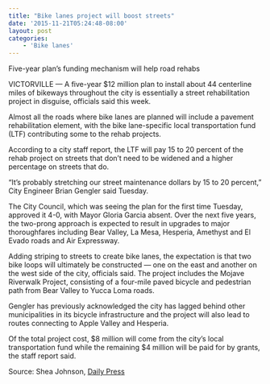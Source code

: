 ```yaml
---
title: "Bike lanes project will boost streets"
date: '2015-11-21T05:24:48-08:00'
layout: post
categories:
    - 'Bike lanes'
---
```


Five-year plan’s funding mechanism will help road rehabs

VICTORVILLE — A five-year $12 million plan to install about 44 centerline miles of bikeways throughout the city is essentially a street rehabilitation project in disguise, officials said this week.

Almost all the roads where bike lanes are planned will include a pavement rehabilitation element, with the bike lane-specific local transportation fund (LTF) contributing some to the rehab projects.

According to a city staff report, the LTF will pay 15 to 20 percent of the rehab project on streets that don’t need to be widened and a higher percentage on streets that do.

“It’s probably stretching our street maintenance dollars by 15 to 20 percent,” City Engineer Brian Gengler said Tuesday.

The City Council, which was seeing the plan for the first time Tuesday, approved it 4-0, with Mayor Gloria Garcia absent. Over the next five years, the two-prong approach is expected to result in upgrades to major thoroughfares including Bear Valley, La Mesa, Hesperia, Amethyst and El Evado roads and Air Expressway.

Adding striping to streets to create bike lanes, the expectation is that two bike loops will ultimately be constructed — one on the east and another on the west side of the city, officials said. The project includes the Mojave Riverwalk Project, consisting of a four-mile paved bicycle and pedestrian path from Bear Valley to Yucca Loma roads.

Gengler has previously acknowledged the city has lagged behind other municipalities in its bicycle infrastructure and the project will also lead to routes connecting to Apple Valley and Hesperia.

Of the total project cost, $8 million will come from the city’s local transportation fund while the remaining $4 million will be paid for by grants, the staff report said.

Source: Shea Johnson, [Daily Press](http://www.vvdailypress.com/article/20151120/NEWS/151129954/13047/NEWS)